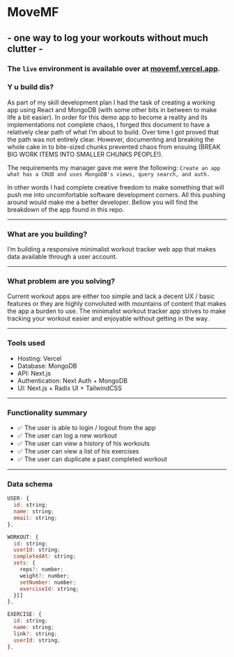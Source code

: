 # MoveMF

## - one way to log your workouts without much clutter -

### The `live` environment is available over at [movemf.vercel.app](https://movemf.vercel.app 'MoveMF - Get a move on!').

### Y u build dis?

As part of my skill development plan I had the task of creating a working app using React and MongoDB (with some other bits in between to make life a bit easier).
In order for this demo app to become a reality and its implementations not complete chaos, I forged this document to have a relatively clear path of what I’m about to build. Over time I got proved that the path was not entirely clear. However, documenting and breaking the whole cake in to bite-sized chunks prevented chaos from ensuing (BREAK BIG WORK ITEMS INTO SMALLER CHUNKS PEOPLE!).

The requirements my manager gave me were the following: `Create an app what has a CRUD and uses MongoDB's views, query search, and auth.`

In other words I had complete creative freedom to make something that will push me into uncomfortable software development corners.
All this pushing around would make me a better developer. Bellow you will find the breakdown of the app found in this repo.

---

### What are you building?

I’m building a responsive minimalist workout tracker web app that makes data available through a user account.

---

### What problem are you solving?

Current workout apps are either too simple and lack a decent UX / basic features or they are highly convoluted with mountains of content that makes the app a burden to use. The minimalist workout tracker app strives to make tracking your workout easier and enjoyable without getting in the way.

---

### Tools used

- Hosting: Vercel
- Database: MongoDB
- API: Next.js
- Authentication: Next Auth + MongoDB
- UI: Next.js + Radix UI + TailwindCSS

---

### Functionality summary

- ✅ The user is able to login / logout from the app
- ✅ The user can log a new workout
- ✅ The user can view a history of his workouts
- ✅ The user can view a list of his exercises
- ✅ The user can duplicate a past completed workout

---

### Data schema

```javascript
USER: {
  id: string;
  name: string;
  email: string;
},

WORKOUT: {
  id: string;
  userId: string;
  completedAt: string;
  sets: {
    reps?: number;
    weight?: number;
    setNumber: number;
    exerciseId: string;
  }[]
},

EXERCISE: {
  id: string;
  name: string;
  link?: string;
  userId: string;
},
```
